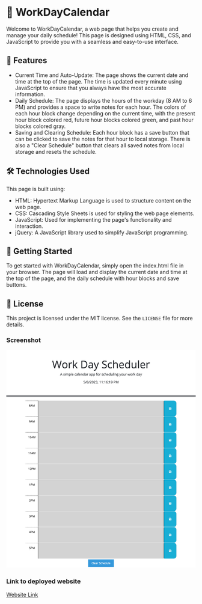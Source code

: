 # 📅 WorkDayCalendar

Welcome to WorkDayCalendar, a web page that helps you create and manage your daily schedule! This page is designed using HTML, CSS, and JavaScript to provide you with a seamless and easy-to-use interface.


## 🚀 Features

- Current Time and Auto-Update: The page shows the current date and time at the top of the page. The time is updated every minute using JavaScript to ensure that you always have the most accurate information.
- Daily Schedule: The page displays the hours of the workday (8 AM to 6 PM) and provides a space to write notes for each hour. The colors of each hour block change depending on the current time, with the present hour block colored red, future hour blocks colored green, and past hour blocks colored gray.
- Saving and Clearing Schedule: Each hour block has a save button that can be clicked to save the notes for that hour to local storage. There is also a "Clear Schedule" button that clears all saved notes from local storage and resets the schedule.


## 🛠️ Technologies Used

This page is built using:

- HTML: Hypertext Markup Language is used to structure content on the web page.
- CSS: Cascading Style Sheets is used for styling the web page elements.
- JavaScript: Used for implementing the page's functionality and interaction.
- jQuery: A JavaScript library used to simplify JavaScript programming.


## 🚀 Getting Started

To get started with WorkDayCalendar, simply open the index.html file in your browser. The page will load and display the current date and time at the top of the page, and the daily schedule with hour blocks and save buttons.


## 📝 License

This project is licensed under the MIT license. See the `LICENSE` file for more details.


### Screenshot
![Screenshot](assets/Scheduler.png)

### Link to deployed website
[Website Link](https://riskthatbiscuit.github.io/WorkDayCalendar/)